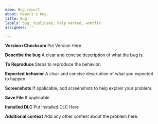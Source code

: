 ```yaml
---
name: Bug report
about: Report a bug.
title: Bug
labels: bug, duplicate, help wanted, wontfix
assignees: ''

---
```


**Version+Checksum**
Put Version Here

**Describe the bug**
A clear and concise description of what the bug is.

**To Reproduce**
Steps to reproduce the behavior:


**Expected behavior**
A clear and concise description of what you expected to happen.

**Screenshots**
If applicable, add screenshots to help explain your problem.

**Save File**
If applicable

**Installed DLC**
Put Installed DLC Here

**Additional context**
Add any other context about the problem here.
